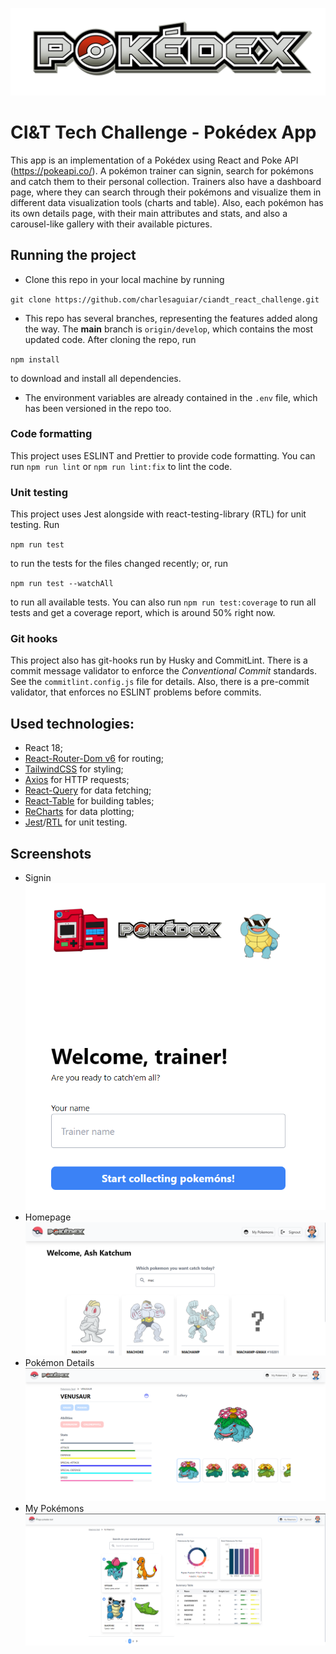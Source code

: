 ![App_logo](public/img/pokedex_text.png)

# CI&T Tech Challenge - Pokédex App

This app is an implementation of a Pokédex using React and Poke API (https://pokeapi.co/). A pokémon trainer can signin, search for pokémons and catch them to their personal collection. Trainers also have a dashboard page, where they can search through their pokémons and visualize them in different data visualization tools (charts and table). Also, each pokémon has its own details page, with their main attributes and stats, and also a carousel-like gallery with their available pictures.

## Running the project

- Clone this repo in your local machine by running

`git clone https://github.com/charlesaguiar/ciandt_react_challenge.git`

- This repo has several branches, representing the features added along the way. The **main** branch is `origin/develop`, which contains the most updated code. After cloning the repo, run

`npm install`

to download and install all dependencies.

- The environment variables are already contained in the `.env` file, which has been versioned in the repo too.

### Code formatting

This project uses ESLINT and Prettier to provide code formatting. You can run `npm run lint` or `npm run lint:fix` to lint the code.

### Unit testing

This project uses Jest alongside with react-testing-library (RTL) for unit testing. Run

`npm run test`

to run the tests for the files changed recently; or, run

`npm run test --watchAll`

to run all available tests. You can also run `npm run test:coverage` to run all tests and get a coverage report, which is around 50% right now.

### Git hooks

This project also has git-hooks run by Husky and CommitLint. There is a commit message validator to enforce the _Conventional Commit_ standards. See the `commitlint.config.js` file for details. Also, there is a pre-commit validator, that enforces no ESLINT problems before commits.

## Used technologies:

- React 18;
- [React-Router-Dom v6](https://reactrouter.com/en/main) for routing;
- [TailwindCSS](https://tailwindcss.com/) for styling;
- [Axios](https://axios-http.com/docs/intro) for HTTP requests;
- [React-Query](https://react-query-v3.tanstack.com/) for data fetching;
- [React-Table](https://tanstack.com/table/v8/) for building tables;
- [ReCharts](https://recharts.org/en-US/) for data plotting;
- [Jest](https://jestjs.io/pt-BR/)/[RTL](https://testing-library.com/docs/react-testing-library/intro/) for unit testing.

## Screenshots

- Signin
  ![Signin](public/screenshots/signin.png)
- Homepage
  ![Signin](public/screenshots/homepage.png)
- Pokémon Details
  ![Signin](public/screenshots/pokemon_details.png)
- My Pokémons
  ![Signin](public/screenshots/my_pokemons.png)
